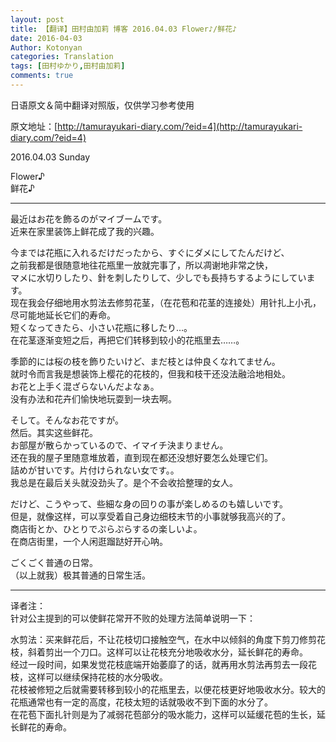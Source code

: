 ```yaml
---
layout: post
title: 【翻译】田村由加莉 博客 2016.04.03 Flower♪/鲜花♪
date: 2016-04-03
Author: Kotonyan
categories: Translation
tags: [田村ゆかり,田村由加莉]
comments: true
---
```


日语原文＆简中翻译对照版，仅供学习参考使用

原文地址：[http://tamurayukari-diary.com/?eid=4](http://tamurayukari-diary.com/?eid=4)  

2016.04.03 Sunday

Flower♪  
鲜花♪

---

最近はお花を飾るのがマイブームです。  
近来在家里装饰上鲜花成了我的兴趣。

今までは花瓶に入れるだけだったから、すぐにダメにしてたんだけど、  
之前我都是很随意地往花瓶里一放就完事了，所以凋谢地非常之快，  
マメに水切りしたり、針を刺したりして、少しでも長持ちするようにしています。  
现在我会仔细地用水剪法去修剪花茎，（在花苞和花茎的连接处）用针扎上小孔，尽可能地延长它们的寿命。  
短くなってきたら、小さい花瓶に移したり…。  
在花茎逐渐变短之后，再把它们转移到较小的花瓶里去……。

季節的には桜の枝を飾りたいけど、まだ枝とは仲良くなれてません。  
就时令而言我是想装饰上樱花的花枝的，但我和枝干还没法融洽地相处。  
お花と上手く混ざらないんだよなぁ。  
没有办法和花卉们愉快地玩耍到一块去啊。  

そして。そんなお花ですが。  
然后。其实这些鲜花。  
お部屋が散らかっているので、イマイチ決まりません。  
还在我的屋子里随意堆放着，直到现在都还没想好要怎么处理它们。  
詰めが甘いです。片付けられない女です。。  
我总是在最后关头就没劲头了。是个不会收拾整理的女人。  

だけど、こうやって、些細な身の回りの事が楽しめるのも嬉しいです。  
但是，就像这样，可以享受着自己身边细枝末节的小事就够我高兴的了。  
商店街とか、ひとりでぷらぷらするの楽しいよ。  
在商店街里，一个人闲逛蹓跶好开心呐。

ごくごく普通の日常。  
（以上就我）极其普通的日常生活。

---

译者注：  
针对公主提到的可以使鲜花常开不败的处理方法简单说明一下：

水剪法：买来鲜花后，不让花枝切口接触空气，在水中以倾斜的角度下剪刀修剪花枝，斜着剪出一个刀口。这样可以让花枝充分地吸收水分，延长鲜花的寿命。  
经过一段时间，如果发觉花枝底端开始萎靡了的话，就再用水剪法再剪去一段花枝，这样可以继续保持花枝的水分吸收。  
花枝被修短之后就需要转移到较小的花瓶里去，以便花枝更好地吸收水分。较大的花瓶通常也有一定的高度，花枝太短的话就吸收不到下面的水分了。  
在花苞下面扎针则是为了减弱花苞部分的吸水能力，这样可以延缓花苞的生长，延长鲜花的寿命。
